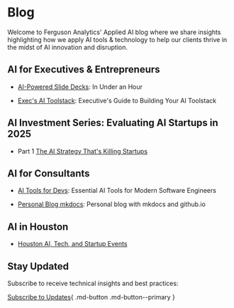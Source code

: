 # Blog

Welcome to Ferguson Analytics' Applied AI blog where we share insights highlighting how we apply AI tools & technology to help our clients thrive in the midst of AI innovation and disruption.

## AI for Executives & Entrepreneurs

- [AI-Powered Slide Decks](./posts/ai-slides-guide.md): In Under an Hour

- [Exec's AI Toolstack](./posts/exec-ai-tools-guide.md): Executive's Guide to Building Your AI Toolstack

## AI Investment Series: Evaluating AI Startups in 2025

- Part 1 [The AI Strategy That's Killing Startups](./posts/ai-models-startups.md) 

## AI for Consultants

- [AI Tools for Devs](./posts/dev-ai-tools-guide.md): Essential AI Tools for Modern Software Engineers

- [Personal Blog mkdocs](./posts/mkdocsblog.md): Personal blog with mkdocs and github.io

## AI in Houston

- [Houston AI, Tech, and Startup Events](./posts/houstonaievents.md) 

## Stay Updated

Subscribe to receive technical insights and best practices:

[Subscribe to Updates](https://ksferguson.kit.com/4e9ab54dc9){ .md-button .md-button--primary }
